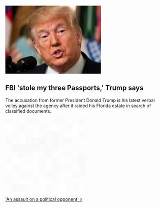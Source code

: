 
![FBI 'stole my three Passports,' Trump says](./20220815235901.png)
## FBI 'stole my three Passports,' Trump says

The accusation from former President Donald Trump is his latest verbal volley against the agency after it raided his Florida estate in search of classified documents.

![pic](../square_bg.png)

['An assault on a political opponent' »](https://www.yahoo.com/news/trump-says-fbi-took-passports-183550682.html)

